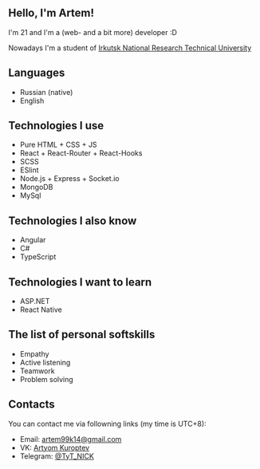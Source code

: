 ## Hello, I'm Artem!
I'm 21 and I'm a (web- and a bit more) developer :D

Nowadays I'm a student of [Irkutsk National Research Technical University](http://www.istu.edu/)

## Languages
- Russian (native)
- English

## Technologies I use
- Pure HTML + CSS + JS
- React + React-Router + React-Hooks
- SCSS
- ESlint
- Node.js + Express + Socket.io
- MongoDB
- MySql

## Technologies I also know
- Angular
- C#
- TypeScript

## Technologies I want to learn
- ASP.NET
- React Native

## The list of personal softskills
- Empathy
- Active listening
- Teamwork
- Problem solving

## Contacts
You can contact me via followning links (my time is UTC+8):
- Email: [artem99k14@gmail.com](mailto:artem99k14@gmail.com)
- VK: [Artyom Kuroptev](https://vk.com/tytnoudeenick)
- Telegram: [@TyT_NICK](https://t.me/TyT_NICK)
